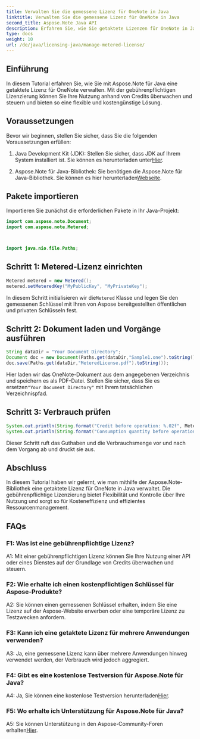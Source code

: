```yaml
---
title: Verwalten Sie die gemessene Lizenz für OneNote in Java
linktitle: Verwalten Sie die gemessene Lizenz für OneNote in Java
second_title: Aspose.Note Java API
description: Erfahren Sie, wie Sie getaktete Lizenzen für OneNote in Java mithilfe der Aspose.Note-Bibliothek verwalten. Steuern Sie die Nutzung, überwachen Sie Guthaben und optimieren Sie Kosten effizient.
type: docs
weight: 10
url: /de/java/licensing-java/manage-metered-license/
---
```

## Einführung

In diesem Tutorial erfahren Sie, wie Sie mit Aspose.Note für Java eine getaktete Lizenz für OneNote verwalten. Mit der gebührenpflichtigen Lizenzierung können Sie Ihre Nutzung anhand von Credits überwachen und steuern und bieten so eine flexible und kostengünstige Lösung.

## Voraussetzungen

Bevor wir beginnen, stellen Sie sicher, dass Sie die folgenden Voraussetzungen erfüllen:

1.  Java Development Kit (JDK): Stellen Sie sicher, dass JDK auf Ihrem System installiert ist. Sie können es herunterladen unter[Hier](https://www.oracle.com/java/technologies/javase-jdk11-downloads.html).
   
2. Aspose.Note für Java-Bibliothek: Sie benötigen die Aspose.Note für Java-Bibliothek. Sie können es hier herunterladen[Webseite](https://releases.aspose.com/note/java/).

## Pakete importieren

Importieren Sie zunächst die erforderlichen Pakete in Ihr Java-Projekt:

```java
import com.aspose.note.Document;
import com.aspose.note.Metered;



import java.nio.file.Paths;
```

## Schritt 1: Metered-Lizenz einrichten

```java
Metered metered = new Metered();
metered.setMeteredKey("MyPublicKey", "MyPrivateKey");
```

 In diesem Schritt initialisieren wir die`Metered` Klasse und legen Sie den gemessenen Schlüssel mit Ihren von Aspose bereitgestellten öffentlichen und privaten Schlüsseln fest.

## Schritt 2: Dokument laden und Vorgänge ausführen

```java
String dataDir = "Your Document Directory";
Document doc = new Document(Paths.get(dataDir,"Sample1.one").toString());
doc.save(Paths.get(dataDir,"MeteredLicense.pdf").toString());
```

 Hier laden wir das OneNote-Dokument aus dem angegebenen Verzeichnis und speichern es als PDF-Datei. Stellen Sie sicher, dass Sie es ersetzen`"Your Document Directory"` mit Ihrem tatsächlichen Verzeichnispfad.

## Schritt 3: Verbrauch prüfen

```java
System.out.println(String.format("Credit before operation: %.02f", Metered.getConsumptionCredit()));
System.out.println(String.format("Consumption quantity before operation: %.02f", Metered.getConsumptionQuantity()));
```

Dieser Schritt ruft das Guthaben und die Verbrauchsmenge vor und nach dem Vorgang ab und druckt sie aus.

## Abschluss

In diesem Tutorial haben wir gelernt, wie man mithilfe der Aspose.Note-Bibliothek eine getaktete Lizenz für OneNote in Java verwaltet. Die gebührenpflichtige Lizenzierung bietet Flexibilität und Kontrolle über Ihre Nutzung und sorgt so für Kosteneffizienz und effizientes Ressourcenmanagement.

## FAQs

### F1: Was ist eine gebührenpflichtige Lizenz?

A1: Mit einer gebührenpflichtigen Lizenz können Sie Ihre Nutzung einer API oder eines Dienstes auf der Grundlage von Credits überwachen und steuern.
   
### F2: Wie erhalte ich einen kostenpflichtigen Schlüssel für Aspose-Produkte?

A2: Sie können einen gemessenen Schlüssel erhalten, indem Sie eine Lizenz auf der Aspose-Website erwerben oder eine temporäre Lizenz zu Testzwecken anfordern.
   
### F3: Kann ich eine getaktete Lizenz für mehrere Anwendungen verwenden?

A3: Ja, eine gemessene Lizenz kann über mehrere Anwendungen hinweg verwendet werden, der Verbrauch wird jedoch aggregiert.
   
### F4: Gibt es eine kostenlose Testversion für Aspose.Note für Java?

 A4: Ja, Sie können eine kostenlose Testversion herunterladen[Hier](https://releases.aspose.com/).
   
### F5: Wo erhalte ich Unterstützung für Aspose.Note für Java?

 A5: Sie können Unterstützung in den Aspose-Community-Foren erhalten[Hier](https://forum.aspose.com/c/note/28).